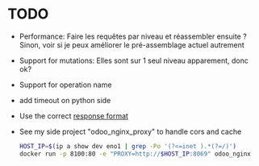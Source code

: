 # TODO



* Performance: Faire les requêtes par niveau et réassembler ensuite ?
  Sinon, voir si je peux améliorer le pré-assemblage actuel autrement

* Support for mutations: Elles sont sur 1 seul niveau apparement, donc ok?
  
* Support for operation name

* add timeout on python side

* Use the correct [response format](https://spec.graphql.org/June2018/#sec-Response-Format)

  



* See my side project "odoo_nginx_proxy" to handle cors and cache

  ```bash
  HOST_IP=$(ip a show dev eno1 | grep -Po '(?<=inet ).*(?=/)')
  docker run -p 8100:80 -e "PROXY=http://$HOST_IP:8069" odoo_nginx
  ```

  

